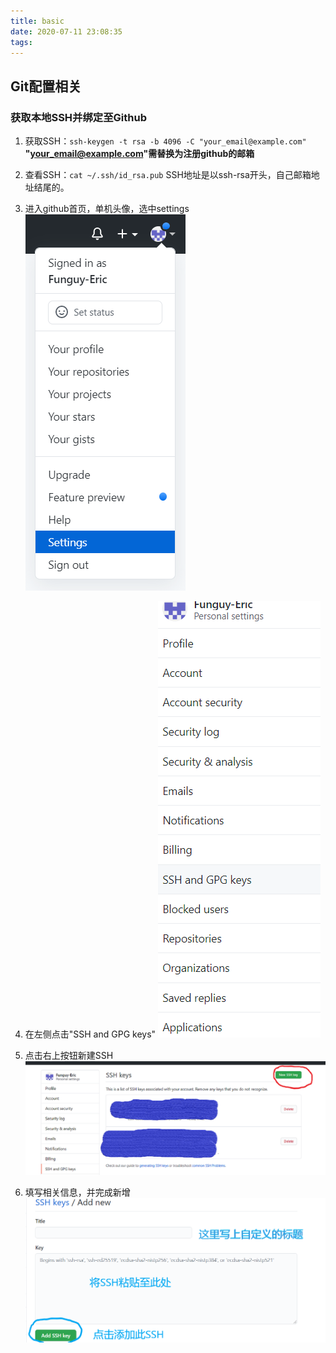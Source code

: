 ```yaml
---
title: basic
date: 2020-07-11 23:08:35
tags:
---
```

## Git配置相关
### 获取本地SSH并绑定至Github
1. 获取SSH：`ssh-keygen -t rsa -b 4096 -C "your_email@example.com"`
    __"your_email@example.com"需替换为注册github的邮箱__

1. 查看SSH：`cat ~/.ssh/id_rsa.pub`
SSH地址是以ssh-rsa开头，自己邮箱地址结尾的。

1. 进入github首页，单机头像，选中settings
![image](https://github.com/Funguy-Eric/Funguy-Eric.github.io/blob/dev/image/pic1.png)

1. 在左侧点击"SSH and GPG keys"
![image](https://github.com/Funguy-Eric/Funguy-Eric.github.io/blob/dev/image/pic2.png)


1. 点击右上按钮新建SSH
![image](https://github.com/Funguy-Eric/Funguy-Eric.github.io/blob/dev/image/pic3.png)


1. 填写相关信息，并完成新增
![image](https://github.com/Funguy-Eric/Funguy-Eric.github.io/blob/dev/image/pic4.png)
